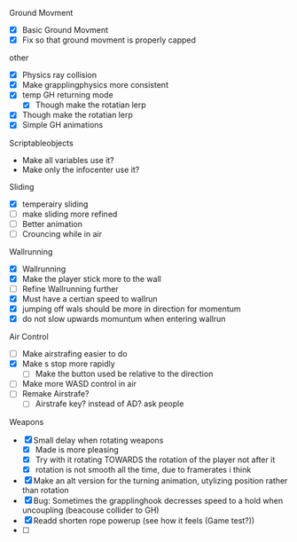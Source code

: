 Ground Movment
- [x] Basic Ground Movment
- [x] Fix so that ground movment is properly capped

other
- [x] Physics ray collision
- [x] Make grapplingphysics more consistent
- [x] temp GH returning mode
	- [x] Though make the rotatian lerp
- [x] Though make the rotatian lerp
- [x] Simple GH animations

Scriptableobjects
- Make all variables use it?
- Make only the infocenter use it?

Sliding
- [x] temperairy sliding
- [ ] make sliding more refined
- [ ] Better animation
- [ ] Crouncing while in air

Wallrunning
- [x] Wallrunning
- [x] Make the player stick more to the wall
- [ ] Refine Wallrunning further
- [x] Must have a certian speed to wallrun
- [x] jumping off wals should be more in direction for momentum
- [x] do not slow upwards momuntum when entering wallrun

Air Control
- [ ] Make airstrafing easier to do
- [x] Make s stop more rapidly
	- [ ] Make the button used be relative to the direction
- [ ] Make more WASD control in air
- [ ] Remake Airstrafe?
	- [ ] Airstrafe key? instead of AD? ask people

Weapons
- [x] Small delay when rotating weapons
	- [x] Made is more pleasing
	- [x] Try with it rotating TOWARDS the rotation of the player not after it
	- [x] rotation is not smooth all the time, due to framerates i think
- [x] Make an alt version for the turning animation, utylizing position rather than rotation
- [x] Bug: Sometimes the grapplinghook decresses speed to a hold when uncoupling (beacouse collider to GH)
- [x] Readd shorten rope powerup (see how it feels (Game test?))
- [ ] 
